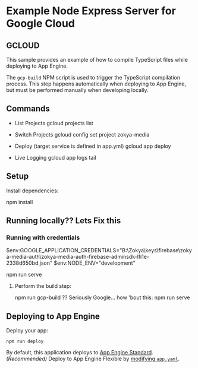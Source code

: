 # Example Node Express Server for Google Cloud

## GCLOUD
This sample provides an example of how to compile TypeScript files while
deploying to App Engine.

The `gcp-build` NPM script is used to trigger the TypeScript compilation
process. This step happens automatically when deploying to App Engine, but must
be performed manually when developing locally.

## Commands
* List Projects
    gcloud projects list

* Switch Projects
    gcloud config set project zokya-media

* Deploy (target service is defined in app.yml)
    gcloud app deploy

* Live Logging
    gcloud app logs tail


## Setup

Install dependencies:

   npm install

## Running locally?? Lets Fix this
### Running with credentials
$env:GOOGLE_APPLICATION_CREDENTIALS="B:\Zokya\keys\firebase\zokya-media-auth\zokya-media-auth-firebase-adminsdk-lfi1e-2338d650bd.json"
$env:NODE_ENV="development" 

npm run serve

1. Perform the build step:

    npm run gcp-build ?? Seriously Google... how 'bout this: npm run serve

## Deploying to App Engine

Deploy your app:

    npm run deploy

By default, this application deploys to [App Engine Standard][appengine]. _(Recommended)_
Deploy to App Engine Flexible by [modifying `app.yaml`][app_yaml].

[appengine]: https://cloud.google.com/appengine/docs/standard/nodejs
[app_yaml]: https://cloud.google.com/appengine/docs/flexible/nodejs/configuring-your-app-with-app-yaml
[tutorial]: https://cloud.google.com/appengine/docs/standard/nodejs/quickstart
[contributing]: https://github.com/GoogleCloudPlatform/nodejs-docs-samples/blob/master/CONTRIBUTING.md
